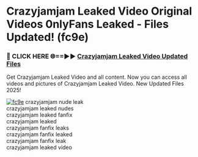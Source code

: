 # Crazyjamjam Leaked Video Original Videos 0nlyFans Leaked - Files Updated! (fc9e)

<h3>🔴 CLICK HERE 🌐==►► <a href="https://tinyurl.com/2jnfzry5" rel="nofollow">Crazyjamjam Leaked Video Updated Files</a></h3>

Get Crazyjamjam Leaked Video and all content. Now you can access all videos and pictures of Crazyjamjam Leaked Video. New Updated Files 2025!

[![fc9e](https://i.imgur.com/GyGTBgg.gif)](https://tinyurl.com/2jnfzry5)
crazyjamjam nude leak<br>
crazyjamjam leaked nudes<br>
crazyjamjam leaked fanfix<br>
crazyjamjam leaked<br>
crazyjamjam fanfix leaks<br>
crazyjamjam fanfix leaked<br>
crazyjamjam fanfix leak<br>
crazyjamjam leaked video